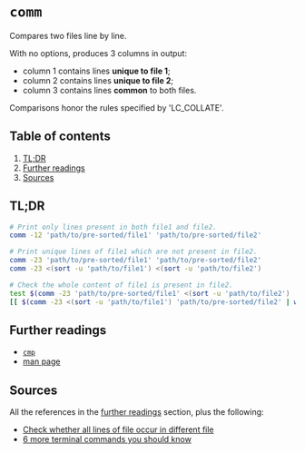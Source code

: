 # `comm`

Compares two files line by line.

With no options, produces 3 columns in output:

- column 1 contains lines **unique to file 1**;
- column 2 contains lines **unique to file 2**;
- column 3 contains lines **common** to both files.

Comparisons honor the rules specified by 'LC_COLLATE'.

## Table of contents <!-- omit in toc -->

1. [TL;DR](#tldr)
1. [Further readings](#further-readings)
1. [Sources](#sources)

## TL;DR

```sh
# Print only lines present in both file1 and file2.
comm -12 'path/to/pre-sorted/file1' 'path/to/pre-sorted/file2'

# Print unique lines of file1 which are not present in file2.
comm -23 'path/to/pre-sorted/file1' 'path/to/pre-sorted/file2'
comm -23 <(sort -u 'path/to/file1') <(sort -u 'path/to/file2')

# Check the whole content of file1 is present in file2.
test $(comm -23 'path/to/pre-sorted/file1' <(sort -u 'path/to/file2') | wc -l) -eq 0
[[ $(comm -23 <(sort -u 'path/to/file1') 'path/to/pre-sorted/file2' | wc -l) -eq 0 ]]
```

## Further readings

- [`cmp`][cmp]
- [man page]

## Sources

All the references in the [further readings] section, plus the following:

- [Check whether all lines of file occur in different file]
- [6 more terminal commands you should know]

<!--
  references
  -->

<!-- project -->
<!-- article sections -->
[further readings]: #further-readings

<!-- knowledge base -->
[cmp]: cmp.md

<!-- others -->
[6 more terminal commands you should know]: https://betterprogramming.pub/6-more-terminal-commands-you-should-know-3606cecdf8b6
[check whether all lines of file occur in different file]: https://unix.stackexchange.com/questions/397747/check-whether-all-lines-of-file-occur-in-different-file#397749
[man page]: https://linux.die.net/man/1/comm
